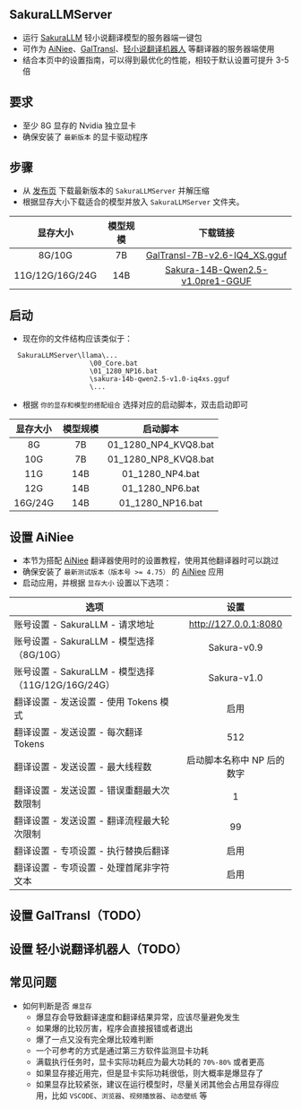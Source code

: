 ## SakuraLLMServer
- 运行 [SakuraLLM](https://github.com/SakuraLLM/SakuraLLM) 轻小说翻译模型的服务器端一键包
- 可作为 [AiNiee](https://github.com/NEKOparapa/AiNiee)、[GalTransl](https://github.com/xd2333/GalTransl)、[轻小说翻译机器人](https://books.fishhawk.top/workspace/sakura) 等翻译器的服务器端使用
- 结合本页中的设置指南，可以得到最优化的性能，相较于默认设置可提升 3-5 倍

## 要求
- 至少 8G 显存的 Nvidia 独立显卡
- 确保安装了 `最新版本` 的显卡驱动程序

## 步骤
- 从 [发布页](https://github.com/neavo/SakuraLLMServer/releases) 下载最新版本的 `SakuraLLMServer` 并解压缩
- 根据显存大小下载适合的模型并放入 `SakuraLLMServer` 文件夹。

| 显存大小         | 模型规模     | 下载链接                                                  |
|:---------------:|:-----------:|:---------------------------------------------------------:|
| 8G/10G          | 7B          | [GalTransl-7B-v2.6-IQ4_XS.gguf](https://huggingface.co/SakuraLLM/GalTransl-7B-v2.6/blob/main/GalTransl-7B-v2.6-IQ4_XS.gguf)|
| 11G/12G/16G/24G | 14B         | [Sakura-14B-Qwen2.5-v1.0pre1-GGUF](https://huggingface.co/SakuraLLM/Sakura-14B-Qwen2.5-v1.0pre1-GGUF/blob/main/sakura-14b-qwen2.5-v1.0-iq4xs.gguf) |

## 启动
- 现在你的文件结构应该类似于：
```
  SakuraLLMServer\llama\...
                    \00_Core.bat
                    \01_1280_NP16.bat
                    \sakura-14b-qwen2.5-v1.0-iq4xs.gguf
                    \...
```
- 根据 `你的显存和模型的搭配组合` 选择对应的启动脚本，双击启动即可
  
| 显存大小         | 模型规模     | 启动脚本             |
|:---------------:|:-----------:|:--------------------:|
| 8G              | 7B          | 01_1280_NP4_KVQ8.bat |
| 10G             | 7B          | 01_1280_NP8_KVQ8.bat |
| 11G             | 14B         | 01_1280_NP4.bat |
| 12G             | 14B         | 01_1280_NP6.bat |
| 16G/24G         | 14B         | 01_1280_NP16.bat |

## 设置 AiNiee 
- 本节为搭配 [AiNiee](https://github.com/NEKOparapa/AiNiee) 翻译器使用时的设置教程，使用其他翻译器时可以跳过
- 确保安装了 `最新测试版本（版本号 >= 4.75）` 的 [AiNiee](https://github.com/NEKOparapa/AiNiee) 应用
- 启动应用，并根据 `显存大小` 设置以下选项：
  
| 选项 | 设置 |
|------|:----:|
| 账号设置 - SakuraLLM - 请求地址 | http://127.0.0.1:8080 |
| 账号设置 - SakuraLLM - 模型选择（8G/10G） | Sakura-v0.9 |
| 账号设置 - SakuraLLM - 模型选择（11G/12G/16G/24G） | Sakura-v1.0 |
| 翻译设置 - 发送设置 - 使用 Tokens 模式 | 启用 |
| 翻译设置 - 发送设置 - 每次翻译 Tokens | 512 |
| 翻译设置 - 发送设置 - 最大线程数 | 启动脚本名称中 NP 后的数字 |
| 翻译设置 - 发送设置 - 错误重翻最大次数限制 | 1 |
| 翻译设置 - 发送设置 - 翻译流程最大轮次限制 | 99 |
| 翻译设置 - 专项设置 - 执行替换后翻译 | 启用 |
| 翻译设置 - 专项设置 - 处理首尾非字符文本 | 启用 |

## 设置 GalTransl（TODO） 
## 设置 轻小说翻译机器人（TODO） 

## 常见问题
- 如何判断是否 `爆显存`
  - 爆显存会导致翻译速度和翻译结果异常，应该尽量避免发生
  - 如果爆的比较厉害，程序会直接报错或者退出
  - 爆了一点又没有完全爆比较难判断
  - 一个可参考的方式是通过第三方软件监测显卡功耗
  - 满载执行任务时，显卡实际功耗应为最大功耗的 `70%-80%` 或者更高
  - 如果显存接近用完，但是显卡实际功耗很低，则大概率是爆显存了
  - 如果显存比较紧张，建议在运行模型时，尽量关闭其他会占用显存得应用，比如 `VSCODE`、`浏览器`、`视频播放器`、`动态壁纸` 等
